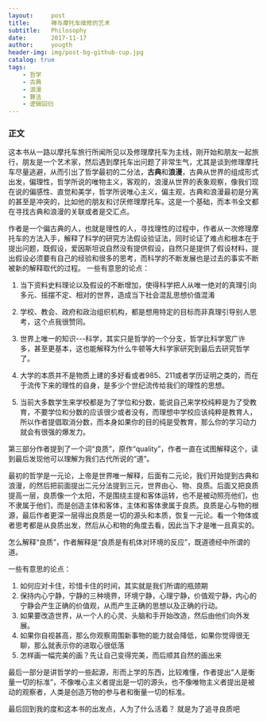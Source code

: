 ```yaml
---
layout:     post
title:      禅与摩托车维修的艺术
subtitle:   Philosophy
date:       2017-11-17
author:     yougth
header-img: img/post-bg-github-cup.jpg
catalog: true
tags:
    - 哲学
    - 古典
    - 浪漫
    - 算法
    - 逻辑回归
---
```

### 正文

这本书从一路以摩托车旅行所闻所见以及修理摩托车为主线，刚开始和朋友一起旅行，朋友是一个艺术家，然后遇到摩托车出问题了非常生气，尤其是谈到修理摩托车尽量逃避，从而引出了哲学最初的二分法，**古典**和**浪漫**，古典从世界的组成形式出发，偏理性，哲学所说的唯物主义，客观的，浪漫从世界的表象观察，像我们现在说的偏感性、直觉和美学，哲学所说唯心主义，偏主观，古典和浪漫最初是分离的甚至是冲突的，比如他的朋友和讨厌修理摩托车。这是一个基础，而本书全文都在寻找古典和浪漫的关联或者是交汇点。

作者是一个偏古典的人，也就是理性的人，寻找理性的过程中，作者从一次修理摩托车的方法入手，解释了科学的研究方法假设验证法，同时论证了难点和根本在于提出问题，既假设，爱因斯坦说自然没有提供假设，自然只是提供了假设材料，提出假设必须要有自己的经验和很多的思考，而科学的不断发展也是过去的事实不断被新的解释取代的过程。
一些有意思的论点：

1. 当下资料史料理论以及假设的不断增加，使得科学把人从唯一绝对的真理引向多元、摇摆不定、相对的世界，造成当下社会混乱思想价值混淆

2. 学校、教会、政府和政治组织机构，都是想用特定的目标而非真理引导别人思考，这个点我很赞同。

3. 世界上唯一的知识---科学，其实只是哲学的一个分支，哲学比科学宽广许多，甚至更基本，这也能解释为什么牛顿等大科学家研究到最后去研究哲学了。

4. 大学的本质并不是物质上建的多好看或者985、211或者学历证明之类的，而在于流传下来的理性的自身，是多少个世纪流传给我们的理性的思想。

5. 当前大多数学生来学校都是为了学位和分数，能说自己来学校纯粹是为了受教育，不要学位和分数的应该很少或者没有，而理想中学校应该纯粹是教育人，所以作者提倡取消分数，而本身如果你的目的纯是受教育，那么你的学习动力就会有很强的爆发力。

第三部分作者提到了一个词“良质”，原作“quality”，作者一直在试图解释这个，读到最后发现他可以理解为我们古代所说的“道”。

最初的哲学是一元论，上帝是世界唯一解释，后面有二元论，我们开始提到古典和浪漫，的然后把前面提出二元分法提到三元，世界由心、物、良质。后面又把良质提高一层，良质像一个太阳，不是围绕主提和客体运转，也不是被动照亮他们，也不隶属于他们，而是创造主体和客体，主体和客体隶属于良质。良质是心与物的根源，最后作者更深一层得出良质是一切的源头和本质，恢复一元论。看一个物体或者思考都是从良质出发，然后从心和物的角度去看，因此当下才是唯一且真实的。

怎么解释“良质”，作者解释是“良质是有机体对环境的反应”，既道德经中所谓的道。

一些有意思的论点：

1. 如何应对卡住，珍惜卡住的时间，其实就是我们所谓的瓶颈期
2. 保持内心宁静，宁静的三种境界，环境宁静，心理宁静，价值观宁静，内心的宁静会产生正确的价值观，从而产生正确的思想以及正确的行动。
3. 如果要改造世界，从一个人的心灵、头脑和手开始改造，然后由他们向外发展。
4. 如果你自视甚高，那么你观察周围新事物的能力就会降低，如果你觉得很无聊，那么就表示你的进取心很低落
5. 怎样画一幅完美的画？先让自己变得完美，而后顺其自然的画出来

最后一部分是讲哲学的一些起源，形而上学的东西，比较难懂，作者提出“人是衡量一切的标准”，不像唯心主义者提出是一切的源头，也不像唯物主义者提出是被动的观察者，人类是创造万物的参与者和衡量一切的标准。

最后回到我的度和这本书的出发点，人为了什么活着？ 就是为了追寻良质吧

